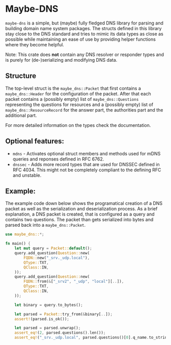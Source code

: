 # Maybe-DNS
`maybe-dns` is a simple, but (maybe) fully fledged DNS library for parsing and building domain name system packages.
The structs defined in this library stay close to the DNS standard and tries to mimic its data types as close as possible while maintaining an
ease of use by providing helper functions where they become helpful.

Note: This crate does **not** contain any DNS resolver or responder types and is purely for (de-)serializing and modifying DNS data.

## Structure
The top-level struct is the `maybe_dns::Packet` that first contains a `maybe_dns::Header` for the configuration of the packet. After that
each packet contains a (possibly empty) list of `maybe_dns::Questions` representing the questions for resources and a (possibly empty) list
of `maybe_dns::ResourceRecord` for the answer part, the authorities part and the additional part.

For more detailed information on the types check the documentation.

## Optional features:
* `mdns` - Activates optional struct members and methods used for mDNS queries and reponses defined in RFC 6762.
* `dnssec` - Adds more record types that are used for DNSSEC defined in RFC 4034. This might not be completely compliant to the defining RFC and unstable.

## Example:
The example code down below shows the programatical creation of a DNS packet as well as the serialization and deserialization process.
As a brief explanation, a DNS packet is created, that is configured as a query and contains two questions. The packet than gets serialized
into bytes and parsed back into a `maybe_dns::Packet`.

```rust
use maybe_dns::*;

fn main() {
    let mut query = Packet::default();
    query.add_question(Question::new(
        FQDN::new("_srv._udp.local"),
        QType::TXT,
        QClass::IN,
    ));
    query.add_question(Question::new(
        FQDN::from(&["_srv2", "_udp", "local"][..]),
        QType::TXT,
        QClass::IN,
    ));

    let binary = query.to_bytes();

    let parsed = Packet::try_from(&binary[..]);
    assert!(parsed.is_ok());

    let parsed = parsed.unwrap();
    assert_eq!(2, parsed.questions().len());
    assert_eq!("_srv._udp.local", parsed.questions()[0].q_name.to_string());
```
